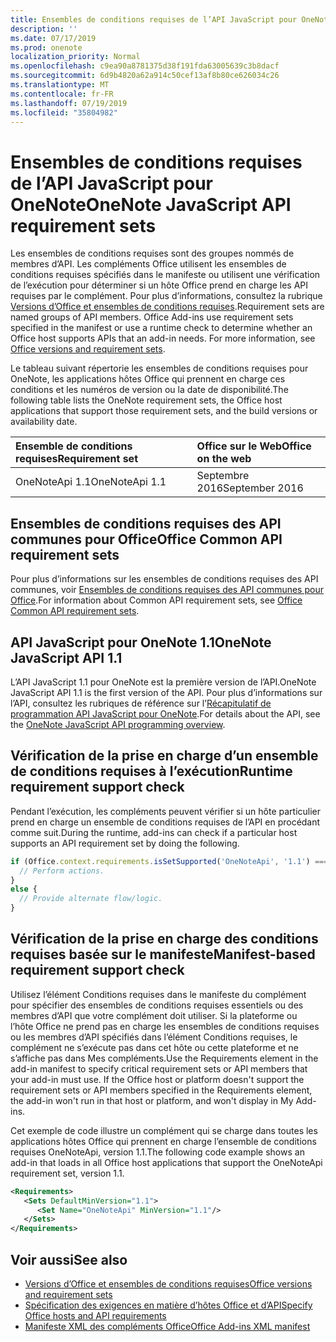 ```yaml
---
title: Ensembles de conditions requises de l’API JavaScript pour OneNote
description: ''
ms.date: 07/17/2019
ms.prod: onenote
localization_priority: Normal
ms.openlocfilehash: c9ea90a8781375d38f191fda63005639c3b8dacf
ms.sourcegitcommit: 6d9b4820a62a914c50cef13af8b80ce626034c26
ms.translationtype: MT
ms.contentlocale: fr-FR
ms.lasthandoff: 07/19/2019
ms.locfileid: "35804982"
---
```

# <a name="onenote-javascript-api-requirement-sets"></a><span data-ttu-id="b89be-102">Ensembles de conditions requises de l’API JavaScript pour OneNote</span><span class="sxs-lookup"><span data-stu-id="b89be-102">OneNote JavaScript API requirement sets</span></span>

<span data-ttu-id="b89be-p101">Les ensembles de conditions requises sont des groupes nommés de membres d’API. Les compléments Office utilisent les ensembles de conditions requises spécifiés dans le manifeste ou utilisent une vérification de l’exécution pour déterminer si un hôte Office prend en charge les API requises par le complément. Pour plus d’informations, consultez la rubrique [Versions d’Office et ensembles de conditions requises](/office/dev/add-ins/develop/office-versions-and-requirement-sets).</span><span class="sxs-lookup"><span data-stu-id="b89be-p101">Requirement sets are named groups of API members. Office Add-ins use requirement sets specified in the manifest or use a runtime check to determine whether an Office host supports APIs that an add-in needs. For more information, see [Office versions and requirement sets](/office/dev/add-ins/develop/office-versions-and-requirement-sets).</span></span>

<span data-ttu-id="b89be-106">Le tableau suivant répertorie les ensembles de conditions requises pour OneNote, les applications hôtes Office qui prennent en charge ces conditions et les numéros de version ou la date de disponibilité.</span><span class="sxs-lookup"><span data-stu-id="b89be-106">The following table lists the OneNote requirement sets, the Office host applications that support those requirement sets, and the build versions or availability date.</span></span>

|  <span data-ttu-id="b89be-107">Ensemble de conditions requises</span><span class="sxs-lookup"><span data-stu-id="b89be-107">Requirement set</span></span>  |  <span data-ttu-id="b89be-108">Office sur le Web</span><span class="sxs-lookup"><span data-stu-id="b89be-108">Office on the web</span></span> |
|:-----|:-----|
| <span data-ttu-id="b89be-109">OneNoteApi 1.1</span><span class="sxs-lookup"><span data-stu-id="b89be-109">OneNoteApi 1.1</span></span>  | <span data-ttu-id="b89be-110">Septembre 2016</span><span class="sxs-lookup"><span data-stu-id="b89be-110">September 2016</span></span> |  

## <a name="office-common-api-requirement-sets"></a><span data-ttu-id="b89be-111">Ensembles de conditions requises des API communes pour Office</span><span class="sxs-lookup"><span data-stu-id="b89be-111">Office Common API requirement sets</span></span>

<span data-ttu-id="b89be-112">Pour plus d’informations sur les ensembles de conditions requises des API communes, voir [Ensembles de conditions requises des API communes pour Office](office-add-in-requirement-sets.md).</span><span class="sxs-lookup"><span data-stu-id="b89be-112">For information about Common API requirement sets, see [Office Common API requirement sets](office-add-in-requirement-sets.md).</span></span>

## <a name="onenote-javascript-api-11"></a><span data-ttu-id="b89be-113">API JavaScript pour OneNote 1.1</span><span class="sxs-lookup"><span data-stu-id="b89be-113">OneNote JavaScript API 1.1</span></span>

<span data-ttu-id="b89be-114">L’API JavaScript 1.1 pour OneNote est la première version de l’API.</span><span class="sxs-lookup"><span data-stu-id="b89be-114">OneNote JavaScript API 1.1 is the first version of the API.</span></span> <span data-ttu-id="b89be-115">Pour plus d’informations sur l’API, consultez les rubriques de référence sur l’[Récapitulatif de programmation API JavaScript pour OneNote](/office/dev/add-ins/onenote/onenote-add-ins-programming-overview).</span><span class="sxs-lookup"><span data-stu-id="b89be-115">For details about the API, see the [OneNote JavaScript API programming overview](/office/dev/add-ins/onenote/onenote-add-ins-programming-overview).</span></span>

## <a name="runtime-requirement-support-check"></a><span data-ttu-id="b89be-116">Vérification de la prise en charge d’un ensemble de conditions requises à l’exécution</span><span class="sxs-lookup"><span data-stu-id="b89be-116">Runtime requirement support check</span></span>

<span data-ttu-id="b89be-117">Pendant l’exécution, les compléments peuvent vérifier si un hôte particulier prend en charge un ensemble de conditions requises de l’API en procédant comme suit.</span><span class="sxs-lookup"><span data-stu-id="b89be-117">During the runtime, add-ins can check if a particular host supports an API requirement set by doing the following.</span></span>

```js
if (Office.context.requirements.isSetSupported('OneNoteApi', '1.1') === true) {
  // Perform actions.
}
else {
  // Provide alternate flow/logic.
}
```

## <a name="manifest-based-requirement-support-check"></a><span data-ttu-id="b89be-118">Vérification de la prise en charge des conditions requises basée sur le manifeste</span><span class="sxs-lookup"><span data-stu-id="b89be-118">Manifest-based requirement support check</span></span>

<span data-ttu-id="b89be-p103">Utilisez l’élément Conditions requises dans le manifeste du complément pour spécifier des ensembles de conditions requises essentiels ou des membres d’API que votre complément doit utiliser. Si la plateforme ou l’hôte Office ne prend pas en charge les ensembles de conditions requises ou les membres d’API spécifiés dans l’élément Conditions requises, le complément ne s’exécute pas dans cet hôte ou cette plateforme et ne s’affiche pas dans Mes compléments.</span><span class="sxs-lookup"><span data-stu-id="b89be-p103">Use the Requirements element in the add-in manifest to specify critical requirement sets or API members that your add-in must use. If the Office host or platform doesn't support the requirement sets or API members specified in the Requirements element, the add-in won't run in that host or platform, and won't display in My Add-ins.</span></span>

<span data-ttu-id="b89be-121">Cet exemple de code illustre un complément qui se charge dans toutes les applications hôtes Office qui prennent en charge l’ensemble de conditions requises OneNoteApi, version 1.1.</span><span class="sxs-lookup"><span data-stu-id="b89be-121">The following code example shows an add-in that loads in all Office host applications that support the OneNoteApi requirement set, version 1.1.</span></span>

```xml
<Requirements>
   <Sets DefaultMinVersion="1.1">
      <Set Name="OneNoteApi" MinVersion="1.1"/>
   </Sets>
</Requirements>
```

## <a name="see-also"></a><span data-ttu-id="b89be-122">Voir aussi</span><span class="sxs-lookup"><span data-stu-id="b89be-122">See also</span></span>

- [<span data-ttu-id="b89be-123">Versions d’Office et ensembles de conditions requises</span><span class="sxs-lookup"><span data-stu-id="b89be-123">Office versions and requirement sets</span></span>](/office/dev/add-ins/develop/office-versions-and-requirement-sets)
- [<span data-ttu-id="b89be-124">Spécification des exigences en matière d’hôtes Office et d’API</span><span class="sxs-lookup"><span data-stu-id="b89be-124">Specify Office hosts and API requirements</span></span>](/office/dev/add-ins/develop/specify-office-hosts-and-api-requirements)
- [<span data-ttu-id="b89be-125">Manifeste XML des compléments Office</span><span class="sxs-lookup"><span data-stu-id="b89be-125">Office Add-ins XML manifest</span></span>](/office/dev/add-ins/develop/add-in-manifests)
